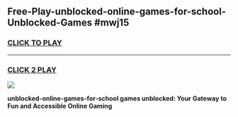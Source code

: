 
## Free-Play-unblocked-online-games-for-school-Unblocked-Games #mwj15
<h3>
<a href="https://news.freeplayer.one?title=unblocked-online-games-for-school&ref=8M">CLICK TO PLAY</a></h3>
<hr>

<h3>
<a href="https://news.freeplayer.one?title=unblocked-online-games-for-school&ref=8M">CLICK 2 PLAY</a>
  
</h3>

<a href="https://news.freeplayer.one?title=unblocked-online-games-for-school&ref=8M"><img src="https://clearcache.store/games.png"></a>


**unblocked-online-games-for-school games unblocked: Your Gateway to Fun and Accessible Online Gaming**
